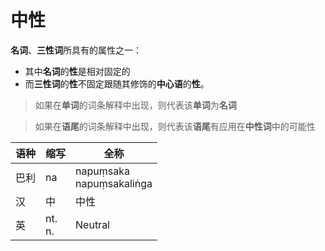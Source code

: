 # 中性
**名词**、**三性词**所具有的属性之一：
- 其中**名词**的**性**是相对固定的
- 而**三性词**的**性**不固定跟随其修饰的**中心语**的**性**。

>如果在**单词**的词条解释中出现，则代表该**单词**为**名词**

>如果在**语尾**的词条解释中出现，则代表该**语尾**有应用在**中性词**中的可能性


|语种|缩写|全称|
|-|-|-|
|巴利|na|napuṃsaka<br>napuṃsakaliṅga|
|汉|中|中性|
|英|nt.<br>n.|Neutral|